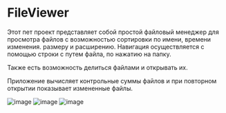 # FileViewer

Этот пет проект представляет собой простой файловый менеджер для просмотра файлов с возможностью сортировки по имени, времени изменения. размеру и расширению. Навигация осуществляется с помощью строки с путем файла, по нажатию на папку.

Также есть возможность делиться файлами и открывать их.

Приложение вычисляет контрольные суммы файлов и при повторном открытии показывает измененные файлы.

![image](https://github.com/foreverjun/FileViewer/assets/70914925/05d5d2c9-ceb3-463d-b66d-390f8394da92)
![image](https://github.com/foreverjun/FileViewer/assets/70914925/251246f2-17f8-4af3-8500-ddaa40ca12de)
![image](https://github.com/foreverjun/FileViewer/assets/70914925/a1f73197-0932-42ae-bcc4-1ef2c48e6571)
